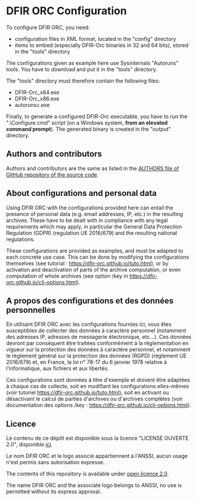 # DFIR ORC Configuration

To configure DFIR ORC, you need:
* configuration files in XML format, located in the "config" directory
* items to embed (especially DFIR-Orc binaries in 32 and 64 bits), stored in the "tools" directory

The configurations given as example here use Sysinternals "Autoruns" tools. You have to download and put it in the "tools" directory.

The "tools" directory must therefore contain the following files:
* DFIR-Orc_x64.exe
* DFIR-Orc_x86.exe
* autorunsc.exe

Finally, to generate a configured DFIR-Orc executable, you have to run the ".\Configure.cmd" script (on a Windows system, **from an elevated command prompt**).
The generated binary is created in the "output" directory.


## Authors and contributors

Authors and contributors are the same as listed in the [AUTHORS file of GitHub repository of the source code](https://github.com/dfir-orc/dfir-orc/blob/master/AUTHORS.txt).

## About configurations and personal data

Using DFIR ORC with the configurations provided here can entail the presence of personal data (e.g. email addresses, IP, etc.) in the resulting archives. These have to be dealt with in compliance with any legal requirements which may apply, in particular the General Data Protection Regulation (GDPR) (regulation UE 2016/679) and the resulting national regulations.

These configurations are provided as examples, and must be adapted to each concrete use case. This can be done by modifying the configurations themselves (see tutorial : https://dfir-orc.github.io/tuto.html), or by activation and deactivation of parts of the archive computation, or even computation of whole archives (see option /key in https://dfir-orc.github.io/cli-options.html).

## A propos des configurations et des données personnelles

En utilisant DFIR ORC avec les configurations fournies ici, vous êtes susceptibles de collecter des données à caractère personnel (notamment des adresses IP, adresses de messagerie électronique, etc...). Ces données devront par conséquent être traitées conformément à la réglementation en vigueur sur la protection des données à caractère personnel, et notamment le règlement général sur la protection des données (RGPD) (réglement UE 2016/679) et, en France, la loi n° 78-17 du 6 janvier 1978 relative à l'informatique, aux fichiers et aux libertés.

Ces configurations sont données à titre d'exemple et doivent être adaptées à chaque cas de collecte, soit en modifiant les configurations elles-mêmes (voir tutoriel https://dfir-orc.github.io/tuto.html), soit en activant ou désactivant le calcul de parties d'archives ou d'archives complètes (voir documentation des options /key : https://dfir-orc.github.io/cli-options.html).

## Licence

Le contenu de ce dépôt est disponible sous la licence "LICENSE OUVERTE 2.0", disponible [ici](LICENSE-OUVERTE.md).

Le nom DFIR ORC et le logo associé appartiennent à l'ANSSI, aucun usage n'est permis sans autorisation expresse.

The contents of this repository is available under [open licence 2.0](open-licence.md).

The name DFIR ORC and the associate logo belongs to ANSSI, no use is permitted without its express approval.

